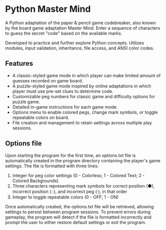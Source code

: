 # Python Master Mind

A Python adaptation of the paper & pencil game codebreaker, also known by the board game adaptation Master Mind. Enter a sequence of characters to guess the secret "code" based on the available marks.

Developed to practice and further explore Python concepts. Utilizes modules, input validation, inheritance, file access, and ANSI color codes.

## Features
* A classic-styled game mode in which player can make limited amount of guesses recorded on game board.
* A puzzle-styled game mode inspired by online adaptations in which player must use pre-set clues to determine code.
* Customizable peg numbers for classic game and difficulty options for puzzle game.
* Detailed in-game instructions for each game mode.
* Options menu to enable colored pegs, change mark symbols, or toggle repeatable colors on board.
* File creation and management to retain settings across multiple play sessions.

## Options file
Upon starting the program for the first time, an options.txt file is automatically created in the program directory containing the player's game settings. The file is formatted with three lines:
1. Integer for peg color settings (0 - Colorless; 1 - Colored Text; 2 - Colored Backgrounds)
2. Three characters representing mark symbols for correct position (●), incorrect position (◌), and incorrect peg (·), in that order
3. Integer to toggle repeatable colors (0 - OFF; 1 - ON)

Once automatically created, the options.txt file will be retrieved, allowing settings to persist between program sessions. To prevent errors during gameplay, the program will detect if the file is formatted incorrectly and prompt the user to either restore default settings or exit the program.
